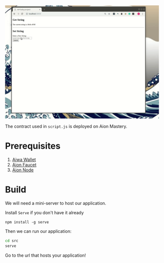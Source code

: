 ![](./src/babyGif.gif)

The contract used in `script.js` is deployed on Aion Mastery.

# Prerequisites
1. [Aiwa Wallet](https://learn.aion.network/docs/aiwa)
2. [Aion Faucet](https://learn.aion.network/docs/faucet-get-your-testnet-aion-coins)
3. [Aion Node](https://learn.aion.network/docs/nodesmith)

# Build

We will need a mini-server to host our application. 

Install `Serve` if you don't have it already

```shell
npm install -g serve
```

Then we can run our application:
```sh
cd src
serve
```

Go to the url that hosts your application!